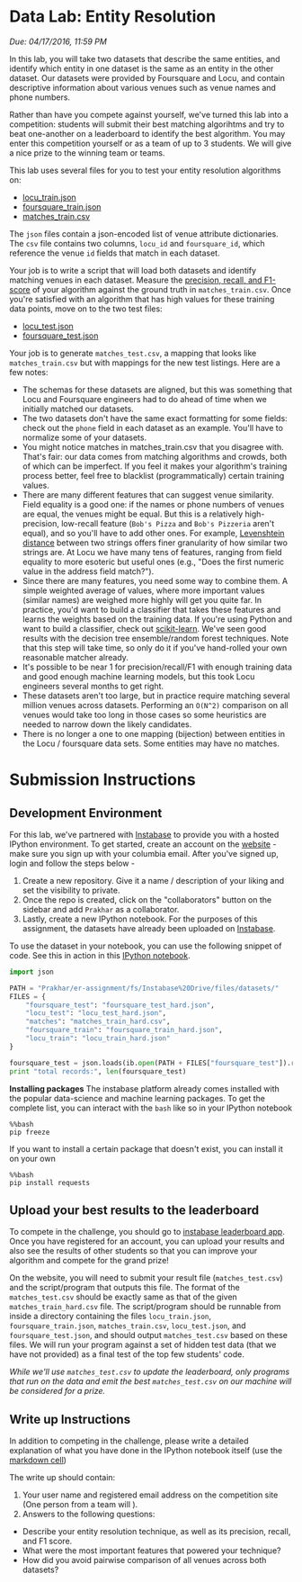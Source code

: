 # Data Lab: Entity Resolution

*Due:  04/17/2016, 11:59 PM*

In this lab, you will take two datasets that describe the same
entities, and identify which entity in one dataset is the same as an
entity in the other dataset.  Our datasets were provided by Foursquare
and Locu, and contain descriptive information about various venues
such as venue names and phone numbers.  

Rather than have you compete against yourself, we've turned this lab
into a competition: students will submit their best matching
algorihtms and try to beat one-another on a leaderboard to identify
the best algorithm.  You may enter this competition yourself or as a
team of up to 3 students.  We will give a nice prize to the winning
team or teams.

This lab uses several files for you to test your entity resolution algorithms on:
 * [locu_train.json](datasets/locu_train_hard.json)
 * [foursquare_train.json](datasets/foursquare_train_hard.json)
 * [matches_train.csv](datasets/matches_train_hard.csv)

The `json` files contain a json-encoded list of venue attribute
dictionaries.  The `csv` file contains two columns, `locu_id` and
`foursquare_id`, which reference the venue `id` fields that match in
each dataset.

Your job is to write a script that will load both datasets and
identify matching venues in each dataset.  Measure the [precision,
recall, and F1-score](https://en.wikipedia.org/wiki/F-score) of your
algorithm against the ground truth in `matches_train.csv`.  Once
you're satisfied with an algorithm that has high values for these
training data points, move on to the two test files:
 * [locu_test.json](datasets/locu_test_hard.json)
 * [foursquare_test.json](datasets/foursquare_test_hard.json)

Your job is to generate `matches_test.csv`, a mapping that looks like `matches_train.csv` but with mappings for the new test listings.  Here are a few notes:
 * The schemas for these datasets are aligned, but this was something that Locu and Foursquare engineers had to do ahead of time when we initially matched our datasets.
 * The two datasets don't have the same exact formatting for some fields: check out the `phone` field in each dataset as an example.  You'll have to normalize some of your datasets.
 * You might notice matches in matches_train.csv that you disagree with.  That's fair: our data comes from matching algorithms and crowds, both of which can be imperfect.  If you feel it makes your algorithm's training process better, feel free to blacklist (programmatically) certain training values.
 * There are many different features that can suggest venue similarity. Field equality is a good one: if the names or phone numbers of venues are equal, the venues might be equal.  But this is a relatively high-precision, low-recall feature (`Bob's Pizza` and `Bob's Pizzeria` aren't equal), and so you'll have to add other ones.  For example, [Levenshtein distance](https://en.wikipedia.org/wiki/Levenshtein_distance) between two strings offers finer granularity of how similar two strings are.  At Locu we have many tens of features, ranging from field equality to more esoteric but useful ones (e.g., "Does the first numeric value in the address field match?").
 * Since there are many features, you need some way to combine them.  A simple weighted average of values, where more important values (similar names) are weighed more highly will get you quite far.  In practice, you'd want to build a classifier that takes these features and learns the weights based on the training data.  If you're using Python and want to build a classifier, check out [scikit-learn](http://scikit-learn.org/).  We've seen good results with the decision tree ensemble/random forest techniques.  Note that this step will take time, so only do it if you've hand-rolled your own reasonable matcher already.
 * It's possible to be near 1 for precision/recall/F1 with enough training data and good enough machine learning models, but this took Locu engineers several months to get right.
 * These datasets aren't too large, but in practice require matching several million venues across datasets.  Performing an `O(N^2)` comparison on all venues would take too long in those cases so some heuristics are needed to narrow down the likely candidates.
* There is no longer a one to one mapping (bijection) between entities in the Locu / foursquare data sets.  Some entities may have no matches.


# Submission Instructions

## Development Environment

For this lab, we've partnered with [Instabase](https://www.instabase.com/) to provide you with a hosted IPython environment. To get started, create an account on the [website](https://www.instabase.com/account/register) - make sure you sign up with your columbia email. After you've signed up, login and follow the steps below - 

1. Create a new repository. Give it a name / description of your liking and set the visibility to private.
2. Once the repo is created, click on the "collaborators" button on the sidebar and add `Prakhar` as a collaborator.
3. Lastly, create a new IPython notebook. For the purposes of this assignment, the datasets have already been uploaded on [Instabase](https://www.instabase.com/Prakhar/er-assignment/fs/Instabase%20Drive/files/datasets/).

To use the dataset in your notebook, you can use the following snippet of code. See this in action in this [IPython notebook](https://www.instabase.com/user/Prakhar-nb/notebooks/Prakhar/er-assignment/fs/Instabase%20Drive/notebooks/hello-instabase/getting-started.ipynb).

```python
import json

PATH = "Prakhar/er-assignment/fs/Instabase%20Drive/files/datasets/"
FILES = {
    "foursquare_test": "foursquare_test_hard.json",
    "locu_test": "locu_test_hard.json",
    "matches": "matches_train_hard.csv",
    "foursquare_train": "foursquare_train_hard.json",
    "locu_train": "locu_train_hard.json"
}

foursquare_test = json.loads(ib.open(PATH + FILES["foursquare_test"]).read())
print "total records:", len(foursquare_test)
```

**Installing packages**
The instabase platform already comes installed with the popular data-science and machine learning packages. To get the complete list, you can interact with the `bash` like so in your IPython notebook
```
%%bash
pip freeze
```
If you want to install a certain package that doesn't exist, you can install it on your own
```
%%bash
pip install requests
```


## Upload your best results to the leaderboard

To compete in the challenge, you should go to
[instabase leaderboard app](http://ec2-52-87-156-152.compute-1.amazonaws.com/). Once you have registered for an account, you can upload your results and also see the results of other students so that you can improve your algorithm and compete for the grand prize!

On the website, you will need to submit your result file (`matches_test.csv`) and the script/program that outputs this file. The format of the `matches_test.csv` should be exactly same as that of the given `matches_train_hard.csv` file. The script/program should be runnable from inside a directory containing the files `locu_train.json`, `foursquare_train.json`, `matches_train.csv`, `locu_test.json`,  and `foursquare_test.json`, and should output `matches_test.csv` based on these files. We will run your program against a set of hidden test data (that we have not provided) as a final test of the top few students' code.

*While we'll use `matches_test.csv` to update the leaderboard, only programs that run on the data and emit the best `matches_test.csv` on our machine will be considered for a prize.*

## Write up Instructions

In addition to competing in the challenge, please write a detailed explanation of what you have done in the IPython notebook itself (use the [markdown cell](http://jupyter-notebook.readthedocs.org/en/latest/examples/Notebook/rstversions/Working%20With%20Markdown%20Cells.html))

The write up should contain:

1. Your user name and registered email address on the competition site (One person from a team will ).
1. Answers to the following questions:
 * Describe your entity resolution technique, as well as its precision, recall, and F1 score.
 * What were the most important features that powered your technique?
 * How did you avoid pairwise comparison of all venues across both datasets?
